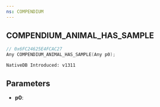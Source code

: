```yaml
---
ns: COMPENDIUM
---
```

## COMPENDIUM_ANIMAL_HAS_SAMPLE

```c
// 0x6FC24625E4FCAC27
Any COMPENDIUM_ANIMAL_HAS_SAMPLE(Any p0);
```

```
NativeDB Introduced: v1311
```

## Parameters
* **p0**:
